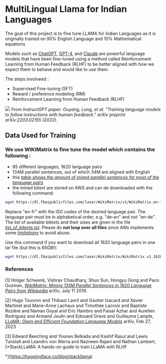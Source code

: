 # MultiLingual Llama for Indian Languages 

The goal of this project is to fine tune LLAMA for Indian Languages as it is originally trained on 90% English Language and 10% Mathematical equations


Models such as [ChatGPT]([https://openai.com/blog/chatgpt](https://openai.com/blog/chatgpt)), [GPT-4]([https://openai.com/research/gpt-4](https://openai.com/research/gpt-4)), and [Claude]([https://www.anthropic.com/index/introducing-claude](https://www.anthropic.com/index/introducing-claude)) are powerful language models that have been fine-tuned using a method called Reinforcement Learning from Human Feedback (RLHF) to be better aligned with how we expect them to behave and would like to use them.


The steps involveed : 

* Supervised Fine-tuning (SFT)
* Reward / preference modeling (RM)
* Reinforcement Learning from Human Feedback (RLHF)

![](https://huggingface.co/datasets/trl-internal-testing/example-images/resolve/main/blog/stackllama/instructGPT.png)
*From InstructGPT paper: Ouyang, Long, et al. "Training language models to follow instructions with human feedback." arXiv preprint arXiv:2203.02155 (2022).*

## Data Used for Training 

### We use WIKIMatrix to fine tune the model which contains the following : 

* 85 different languages, 1620 language pairs
* 134M parallel sentences, out of which 34M are aligned with English
* this [*table shows the amount of mined parallel sentences for most of the language pairs*](WikiMatrix-sizes.pdf)
* the mined bitext are stored on AWS and can de downloaded with the following command:
```bash
wget https://dl.fbaipublicfiles.com/laser/WikiMatrix/v1/WikiMatrix.en-fr.tsv.gz
```
Replace "en-fr" with the ISO codes of the desired language pair.
The language pair must be in alphabetical order, e.g. "de-en" and not "en-de".
The list of available bitexts and their sizes are given in the file [*list_of_bitexts.txt*](list_of_bitexts.txt).
Please do **not loop over all files** since AWs implements some [*limitations*](https://dl.fbaipublicfiles.com/README) to avoid abuse.

Use this command if you want to download all 1620 language pairs in one tar file (but this is 65GB!):
```bash
wget https://dl.fbaipublicfiles.com/laser/WikiMatrix/WikiMatrix.v1.1620_language_pairs.tar
```

### References 


[1] Holger Schwenk, Vishrav Chaudhary, Shuo Sun, Hongyu Gong and Paco Guzman,
    [*WikiMatrix: Mining 135M Parallel Sentences in 1620 Language Pairs from Wikipedia*](https://arxiv.org/abs/1907.05791)
    arXiv, July 11  2019.

[2] Hugo Touvron and Thibaut Lavril and Gautier Izacard and Xavier Martinet and Marie-Anne Lachaux and Timothée Lacroix and Baptiste Rozière and Naman Goyal and Eric Hambro and Faisal Azhar and Aurelien Rodriguez and Armand Joulin and Edouard Grave and Guillaume Lample, [*LLaMA: Open and Efficient Foundation Language Models*](https://arxiv.org/abs/2302.13971)
arXiv, Feb 27, 2023

[3] Edward Beeching and Younes Belkada and Kashif Rasul and Lewis Tunstall and Leandro von Werra and Nazneen Rajani and Nathan Lambert, [*StackLLaMA: A hands-on guide to train LLaMA with RLHF

*](https://huggingface.co/blog/stackllama)


